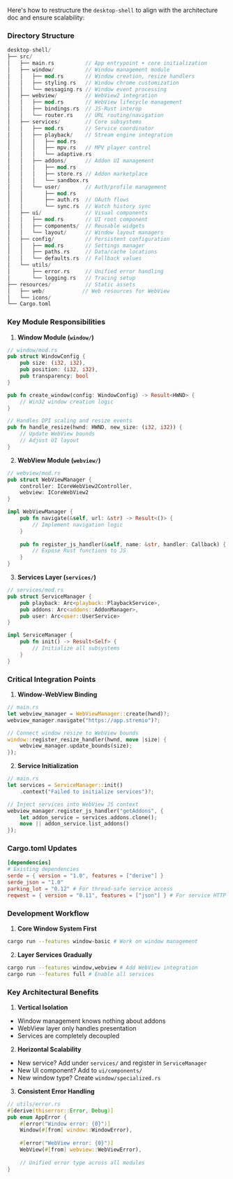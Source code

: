Here's how to restructure the `desktop-shell` to align with the architecture doc and ensure scalability:

### **Directory Structure**
```rust
desktop-shell/
├── src/
│   ├── main.rs          // App entrypoint + core initialization
│   ├── window/          // Window management module
│   │   ├── mod.rs       // Window creation, resize handlers
│   │   ├── styling.rs   // Window chrome customization
│   │   └── messaging.rs // Window event processing
│   ├── webview/         // WebView2 integration
│   │   ├── mod.rs       // WebView lifecycle management
│   │   ├── bindings.rs  // JS-Rust interop
│   │   └── router.rs    // URL routing/navigation
│   ├── services/        // Core subsystems
│   │   ├── mod.rs       // Service coordinator
│   │   ├── playback/    // Stream engine integration
│   │   │   ├── mod.rs
│   │   │   ├── mpv.rs   // MPV player control
│   │   │   └── adaptive.rs
│   │   ├── addons/      // Addon UI management
│   │   │   ├── mod.rs
│   │   │   ├── store.rs // Addon marketplace
│   │   │   └── sandbox.rs
│   │   └── user/        // Auth/profile management
│   │       ├── mod.rs
│   │       ├── auth.rs  // OAuth flows
│   │       └── sync.rs  // Watch history sync
│   ├── ui/              // Visual components
│   │   ├── mod.rs       // UI root component
│   │   ├── components/  // Reusable widgets
│   │   └── layout/      // Window layout managers
│   ├── config/          // Persistent configuration
│   │   ├── mod.rs       // Settings manager
│   │   ├── paths.rs     // Data/cache locations
│   │   └── defaults.rs  // Fallback values
│   └── utils/
│       ├── error.rs     // Unified error handling
│       └── logging.rs   // Tracing setup
├── resources/           // Static assets
│   ├── web/            // Web resources for WebView
│   └── icons/          
└── Cargo.toml
```

### **Key Module Responsibilities**

1. **Window Module (`window/`)**
```rust
// window/mod.rs
pub struct WindowConfig {
    pub size: (i32, i32),
    pub position: (i32, i32),
    pub transparency: bool
}

pub fn create_window(config: WindowConfig) -> Result<HWND> {
    // Win32 window creation logic
}

// Handles DPI scaling and resize events
pub fn handle_resize(hwnd: HWND, new_size: (i32, i32)) {
    // Update WebView bounds
    // Adjust UI layout
}
```

2. **WebView Module (`webview/`)**
```rust
// webview/mod.rs
pub struct WebViewManager {
    controller: ICoreWebView2Controller,
    webview: ICoreWebView2
}

impl WebViewManager {
    pub fn navigate(&self, url: &str) -> Result<()> {
        // Implement navigation logic
    }
    
    pub fn register_js_handler(&self, name: &str, handler: Callback) {
        // Expose Rust functions to JS
    }
}
```

3. **Services Layer (`services/`)**
```rust
// services/mod.rs
pub struct ServiceManager {
    pub playback: Arc<playback::PlaybackService>,
    pub addons: Arc<addons::AddonManager>,
    pub user: Arc<user::UserService>
}

impl ServiceManager {
    pub fn init() -> Result<Self> {
        // Initialize all subsystems
    }
}
```

### **Critical Integration Points**

1. **Window-WebView Binding**
```rust
// main.rs
let webview_manager = WebViewManager::create(hwnd)?;
webview_manager.navigate("https://app.stremio")?;

// Connect window resize to WebView bounds
window::register_resize_handler(hwnd, move |size| {
    webview_manager.update_bounds(size);
});
```

2. **Service Initialization**
```rust
// main.rs
let services = ServiceManager::init()
    .context("Failed to initialize services")?;

// Inject services into WebView JS context
webview_manager.register_js_handler("getAddons", {
    let addon_service = services.addons.clone();
    move || addon_service.list_addons()
});
```

### **Cargo.toml Updates**
```toml
[dependencies]
# Existing dependencies
serde = { version = "1.0", features = ["derive"] }
serde_json = "1.0"
parking_lot = "0.12" # For thread-safe service access
reqwest = { version = "0.11", features = ["json"] } # For service HTTP calls
```

### **Development Workflow**

1. **Core Window System First**
```bash
cargo run --features window-basic # Work on window management
```

2. **Layer Services Gradually**
```bash
cargo run --features window,webview # Add WebView integration
cargo run --features full # Enable all services
```

### **Key Architectural Benefits**

1. **Vertical Isolation**
- Window management knows nothing about addons
- WebView layer only handles presentation
- Services are completely decoupled

2. **Horizontal Scalability**
- New service? Add under `services/` and register in `ServiceManager`
- New UI component? Add to `ui/components/`
- New window type? Create `window/specialized.rs`

3. **Consistent Error Handling**
```rust
// utils/error.rs
#[derive(thiserror::Error, Debug)]
pub enum AppError {
    #[error("Window error: {0}")]
    Window(#[from] window::WindowError),
    
    #[error("WebView error: {0}")]
    WebView(#[from] webview::WebViewError),
    
    // Unified error type across all modules
}
```

